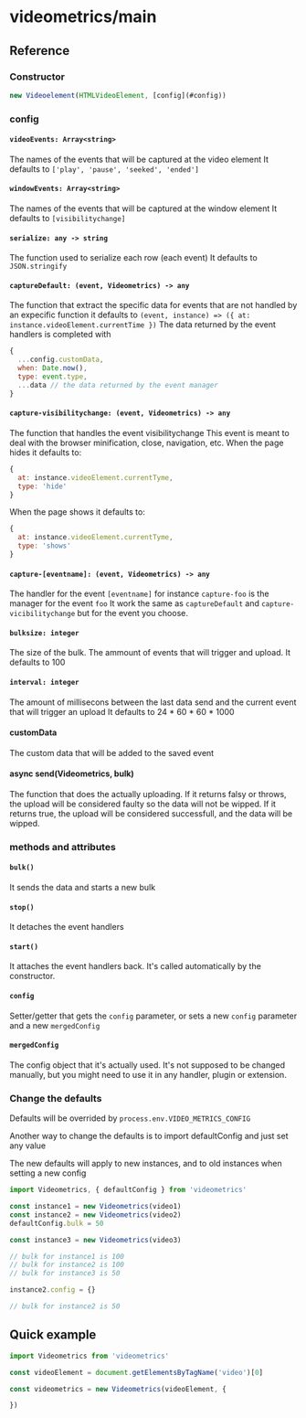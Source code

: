 # videometrics/main

## Reference

### Constructor

```js
new Videoelement(HTMLVideoElement, [config](#config))
```

### config
#### `videoEvents: Array<string>`
The names of the events that will be captured at the video element
It defaults to `['play', 'pause', 'seeked', 'ended']`
#### `windowEvents: Array<string>`
The names of the events that will be captured at the window element
It defaults to `[visibilitychange]`
#### `serialize: any -> string`
The function used to serialize each row (each event)
It defaults to `JSON.stringify`
#### `captureDefault: (event, Videometrics) -> any`
The function that extract the specific data for events that are not handled by an expecific function
it defaults to `(event, instance) => ({ at: instance.videoElement.currentTime })`
The data returned by the event handlers is completed with
```js
{
  ...config.customData,
  when: Date.now(),
  type: event.type,
  ...data // the data returned by the event manager
}
``` 
#### `capture-visibilitychange: (event, Videometrics) -> any`
The function that handles the event visibilitychange
This event is meant to deal with the browser minification, close, navigation, etc.
When the page hides it defaults to: 
```js
{
  at: instance.videoElement.currentTyme,
  type: 'hide'
}
```
When the page shows it defaults to:
```js
{
  at: instance.videoElement.currentTyme,
  type: 'shows'
}
```
#### `capture-[eventname]: (event, Videometrics) -> any`
The handler for the event `[eventname]` for instance `capture-foo` is the manager for the event `foo`
It work the same as `captureDefault` and `capture-vicibilitychange` but for the event you choose.
#### `bulksize: integer`
The size of the bulk. The ammount of events that will trigger and upload.
It defaults to 100
#### `interval: integer`
The amount of millisecons between the last data send and the current event that will trigger an upload
It defaults to 24 * 60 * 60 * 1000
#### customData
The custom data that will be added to the saved event
#### async send(Videometrics, bulk)
The function that does the actually uploading.
If it returns falsy or throws, the upload will be considered faulty so the data will not be wipped.
If it returns true, the upload will be considered successfull, and the data will be wipped.

### methods and attributes
#### `bulk()`
It sends the data and starts a new bulk

#### `stop()`
It detaches the event handlers

#### `start()`
It attaches the event handlers back. It's called automatically by the constructor.

#### `config`
Setter/getter that gets the `config` parameter, or sets a new `config` parameter and a new `mergedConfig`

#### `mergedConfig`
The config object that it's actually used.
It's not supposed to be changed manually, but you might need to use it in any handler, plugin or extension.


### Change the defaults
Defaults will be overrided by `process.env.VIDEO_METRICS_CONFIG`

Another way to change the defaults is to import defaultConfig and just set any value

The new defaults will apply to new instances, and to old instances when setting a new config

```js
import Videometrics, { defaultConfig } from 'videometrics'

const instance1 = new Videometrics(video1)
const instance2 = new Videometrics(video2)
defaultConfig.bulk = 50

const instance3 = new Videometrics(video3)

// bulk for instance1 is 100
// bulk for instance2 is 100
// bulk for instance3 is 50

instance2.config = {}

// bulk for instance2 is 50
```

## Quick example

```js
import Videometrics from 'videometrics'

const videoElement = document.getElementsByTagName('video')[0]

const videometrics = new Videometrics(videoElement, {

})
```